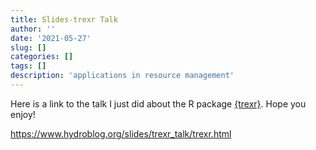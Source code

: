 ```yaml
---
title: Slides-trexr Talk
author: ''
date: '2021-05-27'
slug: []
categories: []
tags: []
description: 'applications in resource management'
---
```



Here is a link to the talk I just did about the R package [{trexr}](https://github.com/USFSr1GeospatialGroup/trexr). Hope you enjoy!

https://www.hydroblog.org/slides/trexr_talk/trexr.html